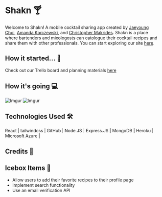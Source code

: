 # Shakn 🍸

Welcome to Shakn! A mobile cocktail sharing app created by [Jaeyoung Choi](https://github.com/choijyoung), [Amanda Karczewski](https://github.com/ajkarczewski), and [Christopher Makrides](https://github.com/cmakride). Shakn is a place where bartenders and mixologosts can catologue their cocktail recipes and share them with other professionals. You can start exploring our site [here](https://shakn-front-end.herokuapp.com/).

## How it started... 📝
Check out our Trello board and planning materials [here](https://trello.com/b/L6dbiTqe/cocktail-app-p3)

## How it's going 💻
![Imgur](https://imgur.com/a/Jdr6cVy)
![Imgur](https://imgur.com/a/hQxBJ4E)

## Technologies Used 🛠

React | tailwindcss | GitHub | Node.JS | Express.JS | MongoDB | Heroku | Microsoft Azure | 

## Credits 🖤


## Icebox Items 🧊 

- Allow users to add their favorite recipes to their profile page
- Implement search functionality
- Use an email verification API